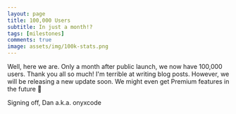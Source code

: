 ```yaml
---
layout: page
title: 100,000 Users
subtitle: In just a month!?
tags: [milestones]
comments: true
image: assets/img/100k-stats.png
---
```


Well, here we are. Only a month after public launch, we now have 100,000 users. Thank you all so much! I'm terrible at writing blog posts. However, we will be releasing a new update soon. We might even get Premium features in the future 👀

Signing off,
  Dan a.k.a. onyxcode